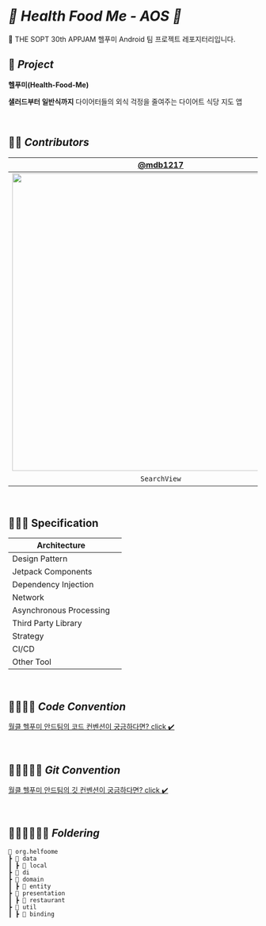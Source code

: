 # *🥗 Health Food Me - AOS 🥗*

🌿 THE SOPT 30th APPJAM 헬푸미 Android 팀 프로젝트 레포지터리입니다.

## 🍎 *****Project*****

**헬푸미(Health-Food-Me)**

**샐러드부터 일반식까지** 다이어터들의 외식 걱정을 줄여주는 다이어트 식당 지도 앱

<br>

## 🍊🍊 *****Contributors*****

| [@mdb1217](https://github.com/mdb1217) | [@youngjinc](https://github.com/youngjinc) | [@lee989898](https://github.com/lee989898) |
| :---: | :---: | :---: |
|<img width="600" src="https://user-images.githubusercontent.com/48701368/178091311-9569379e-1112-488a-b4e5-306dfe0568d3.png"/>|<img width="600" src="https://user-images.githubusercontent.com/48701368/178091328-1cd992bc-6ac2-425e-897c-f3323fc15e85.png"/>|<img width="600" src="https://user-images.githubusercontent.com/48701368/178091306-5a0c674d-0d76-4878-aa9e-4abc937c5028.jpg"/>|
|`SearchView`|`RestaurantView`|`LoginView`, `MainView`|

<br>

## 🥕🥕🥕 ****Specification****

| Architecture |  |
| --- | --- |
| Design Pattern |  |
| Jetpack Components |  |
| Dependency Injection |  |
| Network |  |
| Asynchronous Processing |  |
| Third Party Library |  |
| Strategy |  |
| CI/CD |  |
| Other Tool |  |

<br>

## 🍋🍋🍋🍋 *Code Convention*

[월클 헬푸미 안드팀의 코드 컨벤션이 궁금하다면? click ✔️](https://github.com/Health-Food-Me/Health-Food-Me-Android/wiki/2.-Android-Coding-Convention)

<br>

## 🥑🥑🥑🥑🥑 *Git Convention*

[월클 헬푸미 안드팀의 깃 컨벤션이 궁금하다면? click ✔️](https://github.com/Health-Food-Me/Health-Food-Me-Android/wiki/1.-Git-%EC%82%AC%EC%9A%A9%EB%B2%95)

<br>

## 🍑🍑🍑🍑🍑🍑 *Foldering*

```
📂 org.helfoome
┣ 📂 data
┃ ┣ 📂 local
┣ 📂 di
┣ 📂 domain
┃ ┣ 📂 entity
┣ 📂 presentation
┃ ┣ 📂 restaurant
┣ 📂 util
┃ ┣ 📂 binding
```
